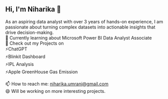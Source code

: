 <!-- Introduction -->
## Hi, I'm Niharika 👋

As an aspiring data analyst with over 3 years of hands-on experience, I am passionate about turning complex datasets into actionable insights that drive decision-making. <br/>
🌱 Currently learning about Microsoft Power BI Data Analyst Associate <br/>
🔭 Check out my Projects on <br/>
⚡ChatGPT <br/>
⚡Blinkit Dashboard <br/>
⚡IPL Analysis <br/>
⚡Apple GreenHouse Gas Emission  <br/>






📫 How to reach me: niharika.umrani@gmail.com <br/>
😄 Will be working on more interesting projects. 
 
  
